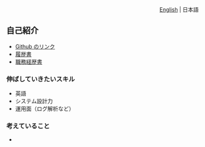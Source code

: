 <p align="right"> 
    <a href="./README.md">English</a> | 日本語
</p>

## 自己紹介

* [Github のリンク](https://github.com/kokoichi206)
* [履歴書](./resume.md)
* [職務経歴書](./work_experience.md)

### 伸ばしていきたいスキル

- 英語
- システム設計力
- 運用面（ログ解析など）

### 考えていること

-
